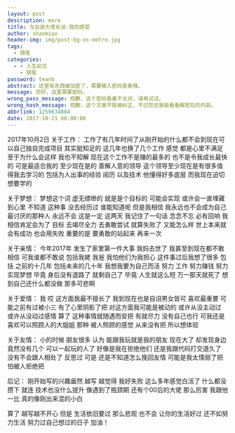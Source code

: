 ```yaml
---
layout: post
description: more
title: 与女装大佬长谈-我的感受
author: shaomiao
header-img: img/post-bg-os-metro.jpg
tags:
  - 随笔
categories:
  - - 人生初见
    - 随笔
password: teanb
abstract: 这里有东西被加密了，需要输入密码查看哦。
message: 您好，这里需要密码。
wrong_pass_message: 抱歉，这个密码看着不太对，请再试试。
wrong_hash_message: 抱歉，这个文章不能被纠正，不过您还是能看看解密后的内容。
abbrlink: 1259634864
date: 2017-10-21 00:00:00
---
```

2017年10月2日
关于工作：
工作了有几年时间了从刚开始的什么都不会到现在可以自己独自完成项目 其实挺知足的 这几年也换了几个工作 感觉 都是心里不满足 至于为什么会这样 我也不知解 现在这个工作不是赚的最多的 也不是令我成长最快的 可是最适合我的 至少现在是的 善解人意的领导 这个领导至少现在是有很多值得我去学习的 包括为人出事的经验 阅历 以及技术 他懂得好多底层 而我现在迫切想要学的

关于梦想：
梦想这个词 虚无缥缈的 就是是个目标的 可能会实现 或许会一直埋藏到心里 不知道 这种事 没去经历过 谁能知道呢 但是我相信 我永远也不会成为自己最讨厌的那种人 永远不会 这是一定 这两天 我记住了一句话 念念不忘  必有回响  我相信肯定会为了 目标 去竭尽全力 去勇敢尝试 就算失败了 又能怎么样 世上本来就会有成功 也会用失败 重要的是 要勇敢的站起来 再来一次 

关于亲情：
今年2017年 发生了家里第一件大事  我妈去世了 我甚至到现在都不敢相信 可我谁都不敢说 包括我姥 我爸 我怕他们为我担心 这件事过后我想了很多 包括 之前的十几年 包括未来的几十年 我想我要为自己而活 努力 工作 努力赚钱 努力实现梦想 毕竟 身后没有退路了 就剩自己了 毕竟 人生就这么短 万一那天就死了 想到自己还什么都没做 那多可悲啊

关于爱情：
我 哎 这方面我最不擅长了 我到现在也是自诩男女皆可 喜欢最重要 可能之前有过被小三 有了心里阴影了把 对这方面我可能是被动的 或许从没主动过  或许从没动过感情 算了 这种事情就随遇而安把  有就尽力 没有自己也行 可我还是喜欢可以照顾人的大姐姐  那种 被人照顾的感觉 从来没有把 所以想体验

关于友情：
小的时候 朋友很多 认为 能跟我玩就是我的朋友 现在大了 却发现身边竟然没有几个 可以一起玩的人了 好像是我在拒绝他们 还是我跟代码打交道久了 没有不会跟人相处了 反思过 可是 还是不知道怎么挽回友情  可能是我太懦弱了把 怕被人拒绝把 


后记：
刚开始写的兴趣盎然 越写 越觉得 我好失败 这么多年感觉白活了 什么都没攒下 就连 技术也没什么提升 像遇到了瓶颈期 还有个00后的大佬 那么厉害 我跟他一比 真的像刚出来混的小白 


算了 越写越不开心 但是 生活依旧要过 那么悲观 也不会 让你的生活好过 还不如努力生活 努力过自己想过的日子 加油！
